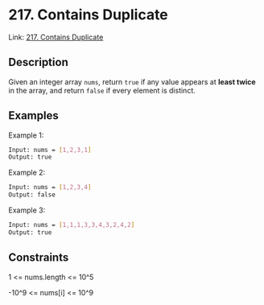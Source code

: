 
# 217. Contains Duplicate

Link: [217. Contains Duplicate](https://leetcode.com/problems/contains-duplicate/)

## Description

Given an integer array `nums`, return `true` if any value appears at **least twice** in the array, and return `false` if every element is distinct.

## Examples

Example 1:

```bash
Input: nums = [1,2,3,1]
Output: true
```

Example 2:

```bash
Input: nums = [1,2,3,4]
Output: false
```

Example 3:

```bash
Input: nums = [1,1,1,3,3,4,3,2,4,2]
Output: true
```

## Constraints

1 <= nums.length <= 10^5

-10^9 <= nums[i] <= 10^9
